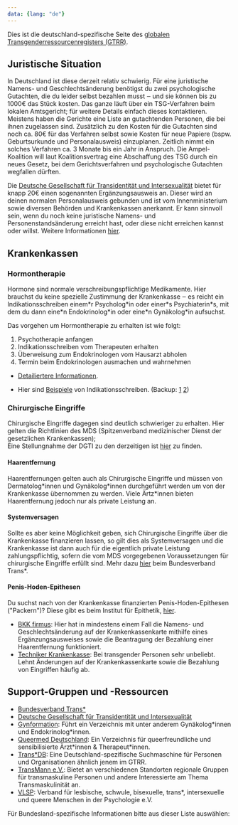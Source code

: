 ```yaml
---
data: {lang: "de"}
---
```


Dies ist die deutschland-spezifische Seite des [globalen Transgenderressourcenregisters (GTRR)](../).

## Juristische Situation

In Deutschland ist diese derzeit relativ schwierig. Für eine juristische Namens- und Geschlechtsänderung benötigst du zwei psychologische Gutachten, die du leider selbst bezahlen musst ‒ und sie können bis zu 1000€ das Stück kosten. Das ganze läuft
über ein TSG-Verfahren beim lokalen Amtsgericht; für weitere Details einfach dieses kontaktieren. Meistens haben die Gerichte eine Liste an gutachtenden Personen, die bei ihnen zugelassen sind. Zusätzlich zu den Kosten für die Gutachten sind noch ca.
80€ für das Verfahren selbst sowie Kosten für neue Papiere (bspw. Geburtsurkunde und Personalausweis) einzuplanen. Zeitlich nimmt ein solches Verfahren ca. 3 Monate bis ein Jahr in Anspruch. Die Ampel-Koalition will laut Koalitionsvertrag eine
Abschaffung des TSG durch ein neues Gesetz, bei dem Gerichtsverfahren und psychologische Gutachten wegfallen dürften.

Die [Deutsche Gesellschaft für Transidentität und Intersexualität](https://dgti.org) bietet für knapp 20€ einen sogenannten Ergänzungsausweis an. Dieser wird an deinen normalen Personalausweis gebunden und ist vom 
Innenministerium sowie diversen Behörden und Krankenkassen anerkannt. Er kann sinnvoll sein, wenn du noch keine juristische Namens- und Personenstandsänderung erreicht hast, oder diese nicht erreichen kannst oder willst. Weitere Informationen
[hier](https://dgti.org/ergaenzungsausweis.html).

## Krankenkassen

### Hormontherapie

Hormone sind normale verschreibungspflichtige Medikamente. Hier brauchst du keine spezielle Zustimmung der Krankenkasse ‒ es reicht ein Indikationsschreiben einem\*r Psycholog\*in oder einer\*s Psychiaterin\*s, mit dem du dann eine\*n Endokrinolog\*in oder eine\*n Gynäkolog\*in aufsuchst.

Das vorgehen um Hormontherapie zu erhalten ist wie folgt:

1. Psychotherapie anfangen
2. Indikationsschreiben vom Therapeuten erhalten
3. Überweisung zum Endokrinologen vom Hausarzt abholen
4. Termin beim Endokrinologen ausmachen und wahrnehmen

* [Detailiertere Informationen](https://www.reddit.com/r/germantrans/comments/vtghnq/der_weg_zur_hormontherapie_beispiel/).

* Hier sind [Beispiele](https://www.reddit.com/user/dambthatpaper/comments/vtfocp/hrt_indikationsschreiben_beispiel/) von Indikationsschreiben. (Backup: [1](https://files.catbox.moe/m2dn71.pjpg) [2](https://files.catbox.moe/pazb5x.pjpg))

### Chirurgische Eingriffe

Chirurgische Eingriffe dagegen sind deutlich schwieriger zu erhalten. Hier gelten die Richtlinien des MDS (Spitzenverband medizinischer Dienst der gesetzlichen Krankenkassen);  
Eine Stellungnahme der DGTI zu den derzeitigen ist [hier](https://dgti.org/images/pdf/dgti_stellungnahme_mds_2020.pdf) zu finden.

#### Haarentfernung

Haarentfernungen gelten auch als Chirurgische Eingriffe und müssen von Dermatolog\*innen und Gynäkolog\*innen durchgeführt werden um von der Krankenkasse übernommen zu werden. Viele Ärtz\*innen bieten Haarentfernung jedoch nur als private Leistung an.

#### Systemversagen

Sollte es aber keine Möglichkeit geben, sich Chirurgische Eingriffe über die Krankenkasse finanzieren lassen, so gilt dies als Systemversagen und die Krankenkasse ist dann auch für die eigentlich private Leistung zahlungspflichtig, sofern die vom MDS vorgegebenen Voraussetzungen für chirurgische Eingriffe erfüllt sind. Mehr dazu [hier](https://web.archive.org/web/20210204125329/https://www.bundesverband-trans.de/wp-content/uploads/2019/11/Praxistipps-Trans-Krankenkasse_11_ONLINE.pdf) beim Bundesverband Trans\*.

#### Penis-Hoden-Epithesen

Du suchst nach von der Krankenkasse finanzierten
Penis-Hoden-Epithesen ("Packern")? Diese gibt es beim Institut für Epithetik, [hier](Schleswig-Holstein/Norderstedt).

* [BKK firmus](https://www.bkk-firmus.de): Hier hat in mindestens einem Fall die Namens- und Geschlechtsänderung auf der Krankenkassenkarte mithilfe eines Ergänzungsausweises sowie die Beantragung der Bezahlung einer Haarentfernung funktioniert.
* <a href="https://www.tk.de" rel="nofollow">Techniker Krankenkasse</a>: Bei transgender Personen sehr unbeliebt. Lehnt Änderungen auf der Krankenkassenkarte sowie die Bezahlung von Eingriffen häufig ab.

## Support-Gruppen und -Ressourcen
* [Bundesverband Trans\*](https://www.bundesverband-trans.de)
* [Deutsche Gesellschaft für Transidentität und Intersexualität](https://dgti.org)
* [Gynformation](https://www.gynformation.de/): Führt ein Verzeichnis mit unter anderem Gynäkolog\*innen und Endokrinolog\*innen.
* [Queermed Deutschland](https://queermed-deutschland.de/): Ein Verzeichnis für queerfreundliche und sensibilisierte Ärzt\*innen & Therapeut\*innen.
* [Trans\*DB](https://transdb.de): Eine Deutschland-spezifische Suchmaschine für Personen und Organisationen ähnlich jenem im GTRR.
* [TransMann e.V.](https://transmann.de): Bietet an verschiedenen Standorten regionale Gruppen für transmaskuline Personen und andere Interessierte am Thema Transmaskulinität an.
* [VLSP](https://vlsp.de): Verband für lesbische, schwule, bisexuelle, trans*, intersexuelle und queere Menschen in der Psychologie e.V.

Für Bundesland-spezifische Informationen bitte aus dieser Liste auswählen:
